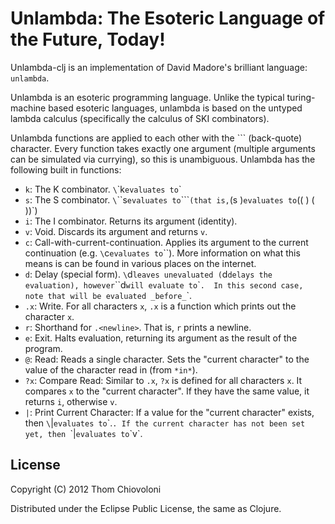 # Unlambda: The Esoteric Language of the Future, Today!

Unlambda-clj is an implementation of David Madore's brilliant language:
`unlambda`.

Unlambda is an esoteric programming language.  Unlike the typical turing-machine
based esoteric languages, unlambda is based on the untyped lambda calculus
(specifically the calculus of SKI combinators).

Unlambda functions are applied to each other with the `\`` (back-quote)
character.  Every function takes exactly one argument (multiple arguments can be
simulated via currying), so this is unambiguous. Unlambda has the following
built in functions: 

* `k`: The K combinator. `\`\`k<x><y>` evaluates to `<x>`
* `s`: The S combinator. `\`\`\`s<x><y><z>` evaluates to `\`\`<x><z>\`<y><z>`
  (that is, `(s <x> <y> <z>)` evaluates to `((<x> <z>) (<y> <z>))`)
* `i`: The I combinator.  Returns its argument (identity).
* `v`: Void.  Discards its argument and returns `v`.
* `c`: Call-with-current-continuation.  Applies its argument to the current
  continuation (e.g. `\`c<x>` evaluates to `\`<x><current-continuation>`). More
  information on what this means is can be found in various places on the
  internet.
* `d`: Delay (special form). `\`d<x>` leaves `<x>` unevaluated (`d` delays the
  evaluation), however `\`\`d<x><y>` will evaluate to `\`<x><y>`.  In this
  second case, note that `<y>` will be evaluated _before_ `<x>`.
* `.x`: Write. For all characters `x`, `.x` is a function which prints out the character `x`.
* `r`: Shorthand for `.<newline>`. That is, `r` prints a newline.
* `e`: Exit. Halts evaluation, returning its argument as the result of the
  program.
* `@`: Read: Reads a single character.  Sets the "current character" to the
  value of the character read in (from `*in*`).
* `?x`: Compare Read: Similar to `.x`, `?x` is defined for all characters `x`.
  It compares `x` to the "current character".  If they have the same
  value, it returns `i`, otherwise `v`.
* `|`: Print Current Character: If a value for the "current character" exists,
  then `\`|<x>` evaluates to `\`<x>.<current character>`. If the current
  character has not been set yet, then `\`|<x>` evaluates to `\`<x>v`. 


## License

Copyright (C) 2012 Thom Chiovoloni

Distributed under the Eclipse Public License, the same as Clojure.
